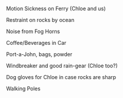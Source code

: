 
Motion Sickness on Ferry (Chloe and us)

Restraint on rocks by ocean

Noise from Fog Horns

Coffee/Beverages in Car

Port-a-John, bags, powder

Windbreaker and good rain-gear (Chloe too?)

Dog gloves for Chloe in case rocks are sharp

Walking Poles

